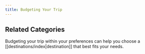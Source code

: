 ```yaml
---
title: Budgeting Your Trip
---
```

## Related Categories
Budgeting your trip within your preferences can help you choose a [[destinations/index|destination]] that best fits your needs.
